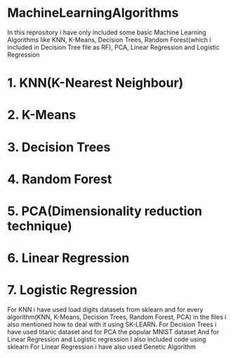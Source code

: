 # MachineLearningAlgorithms
In this reprository i have only included some basic Machine Learning Algorithms like KNN, K-Means, Decision Trees, Random Forest(which i included in Decision Tree file as RF), PCA, Linear Regression and Logistic Regression
# 1. KNN(K-Nearest Neighbour)
# 2. K-Means
# 3. Decision Trees
# 4. Random Forest
# 5. PCA(Dimensionality reduction technique)
# 6. Linear Regression
# 7. Logistic Regression

For KNN i have used load digits datasets from sklearn and for every algorithm(KNN, K-Means, Decision Trees, Random Forest, PCA) in the files i also mentioned how to deal with it using SK-LEARN.
For Decision Trees i have used titanic dataset and for PCA the popular MNIST dataset
And for Linear Regression and Logistic regression I also included code using sklearn
For Linear Regression i have also used Genetic Algorithm
